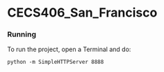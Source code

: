 # CECS406_San_Francisco

### Running

To run the project, open a Terminal and do:

`python -m SimpleHTTPServer 8888`
